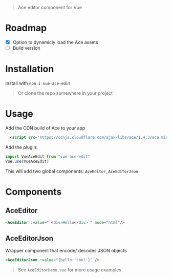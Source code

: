 > Ace editor component for Vue

# Roadmap
- [x] Option to dynamicly load the Ace assets
- [ ] Build version

# Installation
Install with `npm i vue-ace-edit`
> Or clone the repo somewhere in your project

# Usage
Add the CDN build of Ace to your app
```html
  <script src="https://cdnjs.cloudflare.com/ajax/libs/ace/1.4.3/ace.min.js"></script>
```

Add the plugin: 
```js
import VueAceEdit from "vue-ace-edit"
Vue.use(VueAceEdit)
```

This will add two global components: `AceEditor`, `AceEditorJson`

# Components
## AceEditor
```html
<AceEditor :value="`<div>Hello</div>`" mode="html"/>
```

## AceEditorJson
Wrapper component that encode/ decodes JSON objects
```html
<AceEditorJson :value="{hello:'cool'}" />
```

> See `AceEditorDemo.vue` for more usage examples
